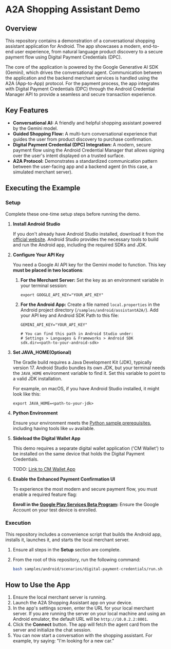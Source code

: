 # A2A Shopping Assistant Demo

## Overview

This repository contains a demonstration of a conversational shopping assistant application for Android. The app showcases a modern, end-to-end user experience,
from natural language product discovery to a secure payment flow using Digital
Payment Credentials (DPC).

The core of the application is powered by the Google Generative AI SDK (Gemini),
 which drives the conversational agent. Communication between the application
 and the backend merchant services is handled using the A2A (App-to-App)
 protocol. For the payment process, the app integrates with Digital Payment
 Credentials (DPC) through the Android Credential Manager API to provide a
 seamless and secure transaction experience.

## Key Features

- **Conversational AI:** A friendly and helpful shopping assistant powered by
 the Gemini model.
- **Guided Shopping Flow:** A multi-turn conversational experience that
guides the user from product discovery to purchase confirmation.
- **Digital Payment Credential (DPC) Integration:** A modern, secure payment
 flow using the Android Credential Manager that allows signing over the user's intent displayed on a trusted surface.
- **A2A Protocol:** Demonstrates a standardized communication pattern between
 the user-facing app and a backend agent (in this case, a simulated merchant
 server).

## Executing the Example

### Setup

Complete these one-time setup steps before running the demo.

1. **Install Android Studio**

    If you don't already have Android Studio installed, download it from the [official website](https://developer.android.com/studio). Android Studio provides the necessary tools to build and run the Android app, including the required SDKs and JDK.

2. **Configure Your API Key**

    You need a Google AI API key for the Gemini model to function. This key **must be placed in two locations**:

    1. **For the Merchant Server:** Set the key as an environment variable in your terminal session:

        ```shell
        export GOOGLE_API_KEY="YOUR_API_KEY"
        ```

    2. **For the Android App:** Create a file named `local.properties` in the Android project directory (`/samples/android/assistantA2A/`). Add your API key and Android SDK Path to this file:

        ```properties
        GEMINI_API_KEY="YOUR_API_KEY"

        # You can find this path in Android Studio under:
        # Settings > Languages & Frameworks > Android SDK
        sdk.dir=<path-to-your-android-sdk>
        ```

3. **Set JAVA_HOME(Optional)**

    The Gradle build requires a Java Development Kit (JDK), typically version 17. Android Studio bundles its own JDK, but your terminal needs the `JAVA_HOME` environment variable to find it. Set this variable to point to a valid JDK installation.

    For example, on macOS, if you have Android Studio installed, it might look like this:

    ```shell
    export JAVA_HOME=<path-to-your-jdk>
    ```

4. **Python Environment**

    Ensure your environment meets the [Python sample prerequisites](http://github.com/payments-agentic-commerce/ap2/samples/python), including
     having tools like `uv` available.

5. **Sideload the Digital Wallet App**

    This demo requires a separate digital wallet application ('CM Wallet')
    to be installed on the same device that holds the Digital Payment
    Credentials.

    TODO: [Link to CM Wallet App](https://drive.google.com/file/d/1N_mtKpyBARY_DPucdJqgmnXviOkmsYwP/view?usp=sharing)

6. **Enable the Enhanced Payment Confirmation UI**

    To experience the most modern and secure payment flow, you must enable
    a required feature flag:

    **Enroll in the [Google Play Services Beta Program](https://developers.google.com/android/guides/beta-program):** Ensure the Google Account on your test
    device is enrolled.

### Execution

This repository includes a convenience script that builds the Android app,
installs it, launches it, and starts the local merchant server.

1. Ensure all steps in the **Setup** section are complete.
2. From the root of this repository, run the following command:

    ```bash
    bash samples/android/scenarios/digital-payment-credentials/run.sh
    ```

## How to Use the App

1. Ensure the local merchant server is running.
2. Launch the A2A Shopping Assistant app on your device.
3. In the app's settings screen, enter the URL for your local merchant server.
 If you are running the server on your local machine and using an Android
 emulator, the default URL will be `http://10.0.2.2:8001`.
4. Click the **Connect** button. The app will fetch the agent card from the
server and initialize the chat session.
5. You can now start a conversation with the shopping assistant. For example,
try saying: "I'm looking for a new car."
